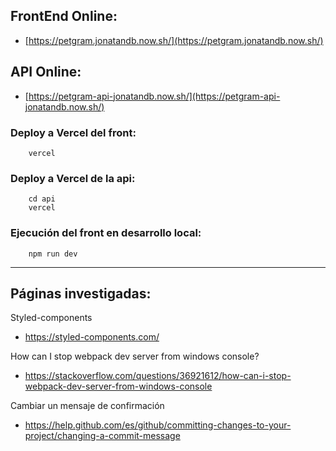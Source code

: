 ## FrontEnd Online:

- [https://petgram.jonatandb.now.sh/](https://petgram.jonatandb.now.sh/)

## API Online:

- [https://petgram-api-jonatandb.now.sh/](https://petgram-api-jonatandb.now.sh/)

### Deploy a Vercel del front:

        vercel

### Deploy a Vercel de la api:

        cd api
        vercel

### Ejecución del front en desarrollo local:

        npm run dev

---

## Páginas investigadas:

Styled-components

- https://styled-components.com/

How can I stop webpack dev server from windows console?

- https://stackoverflow.com/questions/36921612/how-can-i-stop-webpack-dev-server-from-windows-console

Cambiar un mensaje de confirmación

- https://help.github.com/es/github/committing-changes-to-your-project/changing-a-commit-message
